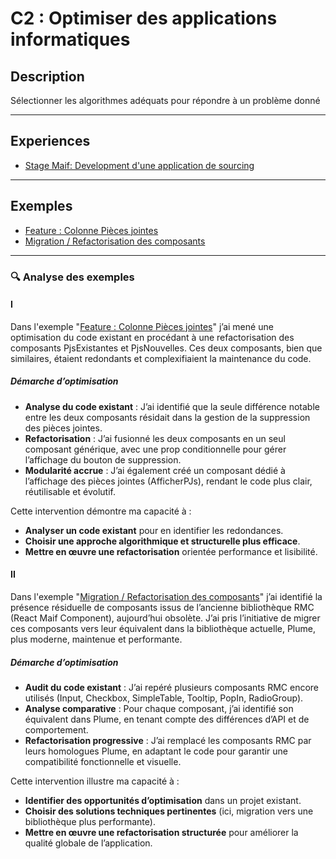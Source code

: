 # C2 : Optimiser des applications informatiques

## Description 

Sélectionner les algorithmes adéquats pour répondre à un problème donné

---

## Experiences

- [Stage Maif: Development d'une application de sourcing](../Experiences/stage-appli-sourcing.md)

---

## Exemples

- [Feature : Colonne Pièces jointes](../Exemples/feat-colonne-PJs.md)
- [Migration / Refactorisation des composants](../Exemples/refacto-rmc-plume.md)

---

### 🔍 Analyse des exemples

#### I

Dans l'exemple "[Feature : Colonne Pièces jointes](../Exemples/feat-colonne-PJs.md)" j’ai mené une optimisation du code existant en procédant à une refactorisation des composants PjsExistantes et PjsNouvelles. Ces deux composants, bien que similaires, étaient redondants et complexifiaient la maintenance du code.

##### Démarche d’optimisation
- **Analyse du code existant** : J’ai identifié que la seule différence notable entre les deux composants résidait dans la gestion de la suppression des pièces jointes.
- **Refactorisation** : J’ai fusionné les deux composants en un seul composant générique, avec une prop conditionnelle pour gérer l’affichage du bouton de suppression.
- **Modularité accrue** : J’ai également créé un composant dédié à l’affichage des pièces jointes (AfficherPJs), rendant le code plus clair, réutilisable et évolutif.

Cette intervention démontre ma capacité à :

- **Analyser un code existant** pour en identifier les redondances.
- **Choisir une approche algorithmique et structurelle plus efficace**.
- **Mettre en œuvre une refactorisation** orientée performance et lisibilité.

#### II

Dans l'exemple "[Migration / Refactorisation des composants](../Exemples/refacto-rmc-plume.md)" j’ai identifié la présence résiduelle de composants issus de l’ancienne bibliothèque RMC (React Maif Component), aujourd’hui obsolète. J’ai pris l’initiative de migrer ces composants vers leur équivalent dans la bibliothèque actuelle, Plume, plus moderne, maintenue et performante.

##### Démarche d’optimisation
- **Audit du code existant** : J’ai repéré plusieurs composants RMC encore utilisés (Input, Checkbox, SimpleTable, Tooltip, PopIn, RadioGroup).
- **Analyse comparative** : Pour chaque composant, j’ai identifié son équivalent dans Plume, en tenant compte des différences d’API et de comportement.
- **Refactorisation progressive** : J’ai remplacé les composants RMC par leurs homologues Plume, en adaptant le code pour garantir une compatibilité fonctionnelle et visuelle.

Cette intervention illustre ma capacité à :

- **Identifier des opportunités d’optimisation** dans un projet existant.
- **Choisir des solutions techniques pertinentes** (ici, migration vers une bibliothèque plus performante).
- **Mettre en œuvre une refactorisation structurée** pour améliorer la qualité globale de l’application.